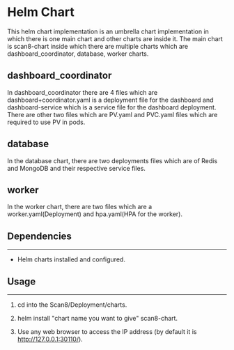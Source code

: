 # Helm Chart

This helm chart implementation is an umbrella chart implementation in which there is one main chart and other charts are inside it.
The main chart is scan8-chart inside which there are multiple charts which are dashboard_coordinator, database, worker charts.

## dashboard_coordinator

In dashboard_coordinator there are 4 files which are dashboard+coordinator.yaml is a deployment file for the dashboard and dashboard-service which is a service file for the dashboard deployment.
There are other two files which are PV.yaml and PVC.yaml files which are required to use PV in pods.

## database

In the database chart, there are two deployments files which are of Redis and MongoDB and their respective service files.

## worker

In the worker chart, there are two files which are a worker.yaml(Deployment) and hpa.yaml(HPA for the worker).

## Dependencies

***

* Helm charts installed and configured.

## Usage

***

1. cd into the Scan8/Deployment/charts.

2. helm install "chart name you want to give" scan8-chart.

3. Use any web browser to access the IP address (by default it is http://127.0.0.1:30110/).